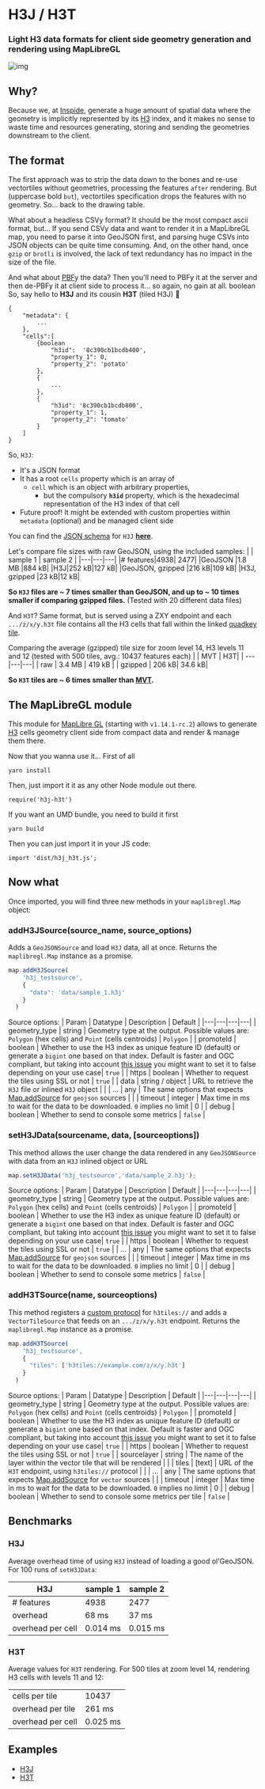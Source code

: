 # H3J / H3T
### Light H3 data formats for client side geometry generation and rendering using MapLibreGL

![img](sample.png)
## Why?

Because we, at [Inspide](https://www.inspide.com), generate a huge amount of spatial data where the geometry is implicitly represented by its [H3](https://h3geo.org/) index, and it makes no sense to waste time and resources generating, storing and sending the geometries downstream to the client.

## The format

The first approach was to strip the data down to the bones and re-use vectortiles without geometries, processing the features `after` rendering. But (uppercase bold `but`), vectortiles specification drops the features with no geometry. So... back to the drawing table.

What about a headless CSVy format? It should be the most compact ascii format, but... If you send CSVy data and want to render it in a MapLibreGL map, you need to parse it into GeoJSON first, and parsing huge CSVs into JSON objects can be quite time consuming. And, on the other hand, once `gzip` or `brotli` is involved, the lack of text redundancy has no impact in the size of the file.

And what about [PBF](https://developers.google.com/protocol-buffers)y the data? Then you'll need to PBFy it at the server and then de-PBFy it at client side to process it... so again, no gain at all.
boolean
So, say hello to **H3J** and its cousin **H3T** (tiled H3J) :wave:

```javascriptboolean
{
    "metadata": {
        ...
    },
    "cells":[
        {boolean
            "h3id":  '8c390cb1bcdb400',
            "property_1": 0,
            "property_2": 'potato'
        },
        {
            ...
        },
        {
            "h3id": '8c390cb1bcdb800',
            "property_1": 1,
            "property_2": 'tomato'
        }
    ]
}
```

So, `H3J`:

* It's a JSON format
* It has a root `cells` property which is an array of
   * `cell` which is an object with arbitrary properties, 
     * but the compulsory **`h3id`** property, which is the hexadecimal representation of the H3 index of that cell
* Future proof! It might be extended with custom properties within `metadata` (optional) and be managed client side 

You can find the [JSON schema](https://json-schema.org/) for `H3J` [**here**](h3j.schema.json).

Let's compare file sizes with raw GeoJSON, using the included samples:
|  | sample 1 | sample 2 |
|---|---|---|
|# features|4938| 2477|
|GeoJSON |1.8 MB |884 kB|
|H3J|252 kB|127 kB|
|GeoJSON, gzipped |216 kB|109 kB|
|H3J, gzipped |23 kB|12 kB|

**So `H3J` files are ~ 7 times smaller than GeoJSON, and up to ~ 10 times smaller if comparing gzipped files.** (Tested with 20 different data files)

And `H3T`? Same format, but is served using a ZXY endpoint and each `.../z/x/y.h3t` file contains all the H3 cells that fall within the linked [quadkey tile](https://docs.microsoft.com/en-us/bingmaps/articles/bing-maps-tile-system).

Comparing the average (gzipped) tile size for zoom level 14, H3 levels 11 and 12 (tested with 500 tiles, avg.: 10437 features each)
| | MVT |  H3T|
| --- |---|---|
| raw | 3.4 MB | 419 kB |
| gzipped | 206 kB| 34.6 kB|

**So `H3T` tiles are ~ 6 times smaller than [MVT](https://github.com/mapbox/vector-tile-spec).**

<!-- One of the side effects of `H3T` format is that **you can add object and array properties to your features!!** To do so using MVT you need to serialize the object server-side to add the info as a text property of the feature (as per MVT specs), and then deserialize it at the client in order to use the info within that property.  -->
## The MapLibreGL module

This module for [MapLibre GL](https://github.com/MapLibre/maplibre-gl-js) (starting with `v1.14.1-rc.2`) allows to generate [H3](https://h3geo.org/) cells geometry client side from compact data and render & manage them there.

Now that you wanna use it... First of all

`yarn install`

Then, just import it it as any other Node module out there.

`require('h3j-h3t')`

If you want an UMD bundle, you need to build it first

`yarn build`

Then you can just import it in your JS code:

`import 'dist/h3j_h3t.js';`

## Now what

Once imported, you will find three new methods in your `maplibregl.Map` object: 

### addH3JSource(source_name, source_options)

Adds a `GeoJSONSource` and load `H3J` data, all at once. Returns the `maplibregl.Map`  instance as a promise.
```javascript
map.addH3JSource(
    'h3j_testsource',
    {
      "data": 'data/sample_1.h3j'
    }
  )
```
Source options:
| Param | Datatype |  Description | Default |
|---|---|---|---|
| geometry_type | string | Geometry type at the output. Possible values are: `Polygon` (hex cells) and `Point` (cells centroids) | `Polygon` |
| promoteId | boolean | Whether to use the H3 index as unique feature ID (default) or generate a `bigint` one based on that index. Default is faster and OGC compliant, but taking into account [this issue](https://github.com/mapbox/mapbox-gl-js/issues/10257) you might want to set it to false depending on your use case| `true` |
| https | boolean | Whether to request the tiles using SSL or not | `true` |
| data | string / object | URL to retrieve the `H3J` file or inlined `H3J` object |  |
| ... | any | The same options that expects [Map.addSource](https://maplibre.org/maplibre-gl-js-docs/api/sources/#geojsonsource) for `geojson` sources |  |
| timeout | integer | Max time in ms to wait for the data to be downloaded. `0` implies no limit | 0 |
| debug | boolean | Whether to send to console some metrics | `false` |

### setH3JData(sourcename, data, [sourceoptions])

This method allows the user change the data rendered in any `GeoJSONSource` with data from an `H3J` inlined object or URL

```javascript
map.setH3JData('h3j_testsource','data/sample_2.h3j');
```
Source options:
| Param | Datatype |  Description | Default |
|---|---|---|---|
| geometry_type | string | Geometry type at the output. Possible values are: `Polygon` (hex cells) and `Point` (cells centroids) | `Polygon` |
| promoteId | boolean | Whether to use the H3 index as unique feature ID (default) or generate a `bigint` one based on that index. Default is faster and OGC compliant, but taking into account [this issue](https://github.com/mapbox/mapbox-gl-js/issues/10257) you might want to set it to false depending on your use case| `true` |
| https | boolean | Whether to request the tiles using SSL or not | `true` |
| ... | any | The same options that expects [Map.addSource](https://maplibre.org/maplibre-gl-js-docs/api/sources/#geojsonsource) for `geojson` sources |  |
| timeout | integer | Max time in ms to wait for the data to be downloaded. `0` implies no limit | 0 |
| debug | boolean | Whether to send to console some metrics | `false` |


### addH3TSource(name, sourceoptions)

This method registers a [custom protocol](https://github.com/maplibre/maplibre-gl-js/pull/30) for `h3tiles://`  and adds a `VectorTileSource` that feeds on an `.../z/x/y.h3t` endpoint. Returns the `maplibregl.Map`  instance as a promise.

```javascript
map.addH3TSource(
    'h3j_testsource',
    {
      "tiles": ['h3tiles://example.com/z/x/y.h3t']
    }
  )
```

Source options:
| Param | Datatype |  Description | Default |
|---|---|---|---|
| geometry_type | string | Geometry type at the output. Possible values are: `Polygon` (hex cells) and `Point` (cells centroids) | `Polygon` |
| promoteId | boolean | Whether to use the H3 index as unique feature ID (default) or generate a `bigint` one based on that index. Default is faster and OGC compliant, but taking into account [this issue](https://github.com/mapbox/mapbox-gl-js/issues/10257) you might want to set it to false depending on your use case| `true` |
| https | boolean | Whether to request the tiles using SSL or not | `true` |
| sourcelayer | string | The name of the layer within the vector tile that will be rendered |  |
| tiles | [text] | URL of the `H3T` endpoint, using `h3tiles://` protocol | |
| ... | any | The same options that expects [Map.addSource](https://maplibre.org/maplibre-gl-js-docs/api/map/#map#addsource) for `vector` sources |  |
| timeout | integer | Max time in ms to wait for the data to be downloaded. `0` implies no limit | 0 |
| debug | boolean | Whether to send to console some metrics per tile | `false` |

## Benchmarks

### H3J
Average overhead time of using `H3J` instead of loading a good ol'GeoJSON. For 100 runs of `setH3JData`:

| H3J | sample 1 | sample 2 |
|---|---|---|
|# features|4938| 2477|
|overhead |68 ms|37 ms|
|overhead per cell|0.014 ms|0.015 ms|

### H3T
Average values for `H3T` rendering. For 500 tiles at zoom level 14, rendering H3 cells with levels 11 and 12:

|   |   | 
|---|---|
|cells per tile|10437|
|overhead per tile| 261 ms |
|overhead per cell| 0.025 ms |

## Examples
* [H3J](https://inspide.github.io/h3j-h3t/examples/h3j/index.html)
* [H3T](https://inspide.github.io/h3j-h3t/examples/h3t/index.html)
